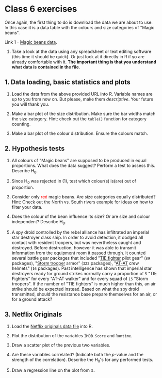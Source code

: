 # Class 6 exercises

Once again, the first thing to do is download the data we are about to use. In this case it is a data table with the colours and size categories of "Magic beans".

Link 1 - [Magic beans data](https://gitlab.com/StuntsPT/bp2022/raw/master/docs/classes/exercises/Magic_beans.csv).

1. Take a look at the data using any spreadsheet or text editing software (this time it should be quick). Or just look at it directly in R if yo are already comfortable with it. **The important thing is that you understand what data is contained in the file**.

## 1. Data loading, basic statistics and plots

1. Load the data from the above provided URL into R. Variable names are up to you from now on. But please, make them *descriptive*. Your future you will thank you.

2. Make a bar plot of the size distribution. Make sure the bar widths match the size category.
Hint: check out the `table()` function for category counting.

3. Make a bar plot of the colour distribution. Ensure the colours match.

## 2. Hypothesis tests

1. All colours of "Magic beans" are supposed to be produced in equal proportions. What does the data suggest? Perform a test to assess this. Describe H<sub>0</sub>.

2. Since H<sub>0</sub> was rejected in (1), test which colour(s) is(are) out of proportion.

3. Consider only <font color="red">red</font> magic beans. Are size categories equally distributed?
Hint: Check out the North vs. South rivers example for ideas on how to filter your data.

4. Does the colour of the bean influence its size? Or are size and colour independent? Describe H<sub>0</sub>.

5. A spy droid controlled by the rebel alliance has infiltrated an imperial star destroyer class ship. In order to avoid detection, it dodged all contact with resident troopers, but was nevertheless caught and destroyed. Before destruction, however it was able to transmit information from the equipment room it passed through. It counted several battle gear packages that included "[TIE fighter](https://starwars.fandom.com/wiki/TIE/LN_starfighter) pilot gear" (`89` packages), "[Storm trooper](https://starwars.fandom.com/wiki/Stormtrooper) armor" (`322` packages), "[AT-AT](https://starwars.fandom.com/wiki/All_Terrain_Armored_Transport) crew helmets" (`16` packages). Past intelligence has shown that imperial star destroyers ready for ground strikes normally carry a proportion of `5` "TIE Fighters" for every "AT-AT walker" and for every squad of `15` "Storm troopers". If the number of "TIE fighters" is much higher than this, an air strike should be expected instead. Based on what the spy droid transmitted, should the resistance base prepare themselves for an air, or for a ground attack?

## 3. Netflix Originals

1. Load the [Netflix originals data file](https://gitlab.com/StuntsPT/bp2022/raw/master/docs/classes/exercises/NetflixOriginals.csv) into R.

2. Plot the distribution of the variables `IMDB.Score` and `Runtime`.

3. Draw a scatter plot of the previous two variables.

4. Are these variables correlated? (Indicate both the *p*-value and the strength of the correlation). Describe the H<sub>0</sub>'s for any performed tests.

5. Draw a regression line on the plot from `3.`
